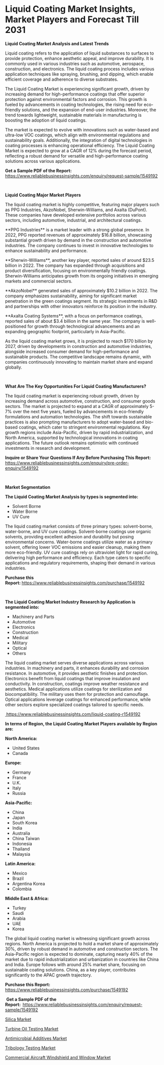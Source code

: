 <p><h1>Liquid Coating Market Insights, Market Players and Forecast Till 2031</h1></p><p><strong>Liquid Coating Market Analysis and Latest Trends</strong></p>
<p><p>Liquid coating refers to the application of liquid substances to surfaces to provide protection, enhance aesthetic appeal, and improve durability. It is commonly used in various industries such as automotive, aerospace, construction, and electronics. The liquid coating process includes various application techniques like spraying, brushing, and dipping, which enable efficient coverage and adherence to diverse substrates.</p><p>The Liquid Coating Market is experiencing significant growth, driven by increasing demand for high-performance coatings that offer superior protection against environmental factors and corrosion. This growth is fueled by advancements in coating technologies, the rising need for eco-friendly solutions, and the expansion of end-user industries. Moreover, the trend towards lightweight, sustainable materials in manufacturing is boosting the adoption of liquid coatings.</p><p>The market is expected to evolve with innovations such as water-based and ultra-low VOC coatings, which align with environmental regulations and sustainability goals. Additionally, the integration of digital technologies in coating processes is enhancing operational efficiency. The Liquid Coating Market is expected to grow at a CAGR of 12% during the forecast period, reflecting a robust demand for versatile and high-performance coating solutions across various applications.</p></p>
<p><strong>Get a Sample PDF of the Report:&nbsp;</strong> <a href="https://www.reliablebusinessinsights.com/enquiry/request-sample/1549192?utm_campaign=48&utm_medium=2&utm_source=Github&utm_content=ia&utm_term=14112024&utm_id=liquid-coating">https://www.reliablebusinessinsights.com/enquiry/request-sample/1549192</a></p>
<p>&nbsp;</p>
<p><strong>Liquid Coating Major Market Players</strong></p>
<p><p>The liquid coating market is highly competitive, featuring major players such as PPG Industries, AkzoNobel, Sherwin-Williams, and Axalta (DuPont). These companies have developed extensive portfolios across various sectors, including automotive, industrial, and architectural coatings.</p><p>**PPG Industries** is a market leader with a strong global presence. In 2022, PPG reported revenues of approximately $16.8 billion, showcasing substantial growth driven by demand in the construction and automotive industries. The company continues to invest in innovative technologies to enhance sustainability and performance.</p><p>**Sherwin-Williams**, another key player, reported sales of around $23.5 billion in 2022. The company has expanded through acquisitions and product diversification, focusing on environmentally friendly coatings. Sherwin-Williams anticipates growth from its ongoing initiatives in emerging markets and commercial sectors.</p><p>**AkzoNobel** generated sales of approximately $10.2 billion in 2022. The company emphasizes sustainability, aiming for significant market penetration in the green coatings segment. Its strategic investments in R&D and partnerships with other innovators reinforce its position in the industry.</p><p>**Axalta Coating Systems**, with a focus on performance coatings, reported sales of about $3.4 billion in the same year. The company is well-positioned for growth through technological advancements and an expanding geographic footprint, particularly in Asia-Pacific.</p><p>As the liquid coating market grows, it is projected to reach $170 billion by 2027, driven by developments in construction and automotive industries, alongside increased consumer demand for high-performance and sustainable products. The competitive landscape remains dynamic, with companies continuously innovating to maintain market share and expand globally.</p></p>
<p>&nbsp;</p>
<p><strong>What Are The Key Opportunities For Liquid Coating Manufacturers?</strong></p>
<p><p>The liquid coating market is experiencing robust growth, driven by increasing demand across automotive, construction, and consumer goods sectors. The market is projected to expand at a CAGR of approximately 5-7% over the next five years, fueled by advancements in eco-friendly formulations and automation technologies. The shift towards sustainable practices is also prompting manufacturers to adopt water-based and bio-based coatings, which cater to stringent environmental regulations. Key growth regions include Asia-Pacific, driven by rapid industrialization, and North America, supported by technological innovations in coating applications. The future outlook remains optimistic with continued investments in research and development.</p></p>
<p><strong>Inquire or Share Your Questions If Any Before Purchasing This Report:</strong> <a href="https://www.reliablebusinessinsights.com/enquiry/pre-order-enquiry/1549192?utm_campaign=48&utm_medium=2&utm_source=Github&utm_content=ia&utm_term=14112024&utm_id=liquid-coating">https://www.reliablebusinessinsights.com/enquiry/pre-order-enquiry/1549192</a></p>
<p>&nbsp;</p>
<p><strong>Market Segmentation</strong></p>
<p><strong>The Liquid Coating Market Analysis by types is segmented into:</strong></p>
<p><ul><li>Solvent Borne</li><li>Water Borne</li><li>UV Cure</li></ul></p>
<p><p>The liquid coating market consists of three primary types: solvent-borne, water-borne, and UV cure coatings. Solvent-borne coatings use organic solvents, providing excellent adhesion and durability but posing environmental concerns. Water-borne coatings utilize water as a primary solvent, offering lower VOC emissions and easier cleanup, making them more eco-friendly. UV cure coatings rely on ultraviolet light for rapid curing, delivering high performance and efficiency. Each type caters to specific applications and regulatory requirements, shaping their demand in various industries.</p></p>
<p><strong>Purchase this Report:&nbsp;</strong><a href="https://www.reliablebusinessinsights.com/purchase/1549192?utm_campaign=48&utm_medium=2&utm_source=Github&utm_content=ia&utm_term=14112024&utm_id=liquid-coating">https://www.reliablebusinessinsights.com/purchase/1549192</a></p>
<p>&nbsp;</p>
<p><strong>The Liquid Coating Market Industry Research by Application is segmented into:</strong></p>
<p><ul><li>Machinery and Parts</li><li>Automotive</li><li>Electronics</li><li>Construction</li><li>Medical</li><li>Military</li><li>Optical</li><li>Others</li></ul></p>
<p><p>The liquid coating market serves diverse applications across various industries. In machinery and parts, it enhances durability and corrosion resistance. In automotive, it provides aesthetic finishes and protection. Electronics benefit from liquid coatings that improve insulation and conductivity. In construction, coatings improve weather resistance and aesthetics. Medical applications utilize coatings for sterilization and biocompatibility. The military uses them for protection and camouflage. Optical applications leverage coatings for enhanced performance, while other sectors explore specialized coatings tailored to specific needs.</p></p>
<p><a href="https://www.reliablebusinessinsights.com/liquid-coating-r1549192?utm_campaign=48&utm_medium=2&utm_source=Github&utm_content=ia&utm_term=14112024&utm_id=liquid-coating">&nbsp;https://www.reliablebusinessinsights.com/liquid-coating-r1549192</a></p>
<p><strong>In terms of Region, the Liquid Coating Market Players available by Region are:</strong></p>
<p>
    <p> <strong> North America: </strong>
        <ul>
            <li>United States</li>
            <li>Canada</li>
        </ul>
        </p> 
    <p> <strong> Europe: </strong>
        <ul>
            <li>Germany</li>
            <li>France</li>
            <li>U.K.</li>
            <li>Italy</li>
            <li>Russia</li>
        </ul>
        </p> 
    <p> <strong> Asia-Pacific: </strong>
        <ul>
            <li>China</li>
            <li>Japan</li>
            <li>South Korea</li>
            <li>India</li>
            <li>Australia</li>
            <li>China Taiwan</li>
            <li>Indonesia</li>
            <li>Thailand</li>
            <li>Malaysia</li>
        </ul>
        </p> 
    <p> <strong> Latin America: </strong>
        <ul>
            <li>Mexico</li>
            <li>Brazil</li>
            <li>Argentina Korea</li>
            <li>Colombia</li>
        </ul>
        </p> 
    <p> <strong> Middle East & Africa: </strong>
        <ul>
            <li>Turkey</li>
            <li>Saudi</li>
            <li>Arabia</li>
            <li>UAE</li>
            <li>Korea</li>
        </ul>
    </p>
    </p>
<p><p>The global liquid coating market is witnessing significant growth across regions. North America is projected to hold a market share of approximately 30%, driven by robust demand in automotive and construction sectors. The Asia-Pacific region is expected to dominate, capturing nearly 40% of the market due to rapid industrialization and urbanization in countries like China and India. Europe follows with around 25% market share, focusing on sustainable coating solutions. China, as a key player, contributes significantly to the APAC growth trajectory.</p></p>
<p><strong>Purchase this Report: </strong><a href="https://www.reliablebusinessinsights.com/purchase/1549192?utm_campaign=48&utm_medium=2&utm_source=Github&utm_content=ia&utm_term=14112024&utm_id=liquid-coating">https://www.reliablebusinessinsights.com/purchase/1549192</a></p>
<p>&nbsp;<strong>Get a Sample PDF of the Report:&nbsp;&nbsp;</strong><a href="https://www.reliablebusinessinsights.com/enquiry/request-sample/1549192?utm_campaign=48&utm_medium=2&utm_source=Github&utm_content=ia&utm_term=14112024&utm_id=liquid-coating">https://www.reliablebusinessinsights.com/enquiry/request-sample/1549192</a></p>
<p><strong></strong></p>
<p><p><a href="https://www.linkedin.com/pulse/sustainability-trends-silica-industry-market-implications-future-0ubyc?utm_campaign=48&utm_medium=2&utm_source=Github&utm_content=ia&utm_term=14112024&utm_id=liquid-coating">Silica Market</a></p><p><a href="https://issuu.com/reportprime-2/docs/turbine-oil-testing-market-size-203_a3d56e9e107ba6?utm_campaign=48&utm_medium=2&utm_source=Github&utm_content=ia&utm_term=14112024&utm_id=liquid-coating">Turbine Oil Testing Market</a></p><p><a href="https://www.linkedin.com/pulse/future-ready-strategic-insights-global-antimicrobial-additives-d3g3c?utm_campaign=48&utm_medium=2&utm_source=Github&utm_content=ia&utm_term=14112024&utm_id=liquid-coating">Antimicrobial Additives Market</a></p><p><a href="https://issuu.com/reportprime-2/docs/tribology-testing-market-size-2030._f315eb76fb67f9?utm_campaign=48&utm_medium=2&utm_source=Github&utm_content=ia&utm_term=14112024&utm_id=liquid-coating">Tribology Testing Market</a></p><p><a href="https://github.com/HeatherFernandez476/Market-Research-Report-List-1/blob/main/commercial-aircraft-windshield-and-window-market.md?utm_campaign=48&utm_medium=2&utm_source=Github&utm_content=ia&utm_term=14112024&utm_id=liquid-coating">Commercial Aircraft Windshield and Window Market</a></p></p>